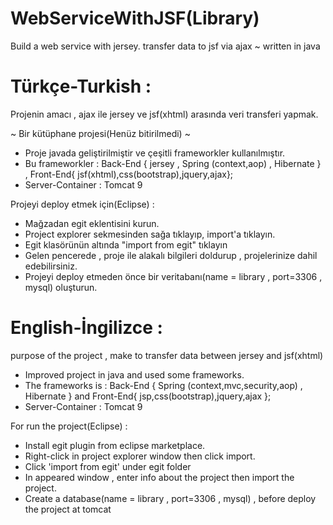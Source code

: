 # WebServiceWithJSF(Library)
Build a web service with jersey. transfer data to jsf via ajax  ~  written in java

# Türkçe-Turkish : 

Projenin amacı , ajax ile jersey ve jsf(xhtml) arasında veri transferi yapmak.

~ Bir kütüphane projesi(Henüz bitirilmedi) ~

* Proje javada geliştirilmiştir ve çeşitli frameworkler kullanılmıştır.
* Bu frameworkler : Back-End { jersey , Spring (context,aop) , Hibernate } , Front-End{ jsf(xhtml),css(bootstrap),jquery,ajax};
* Server-Container : Tomcat 9

Projeyi deploy etmek için(Eclipse) : 

* Mağzadan egit eklentisini kurun.
* Project explorer sekmesinden sağa tıklayıp, import'a tıklayın.
* Egit klasörünün altında "import from egit"  tıklayın
* Gelen pencerede , proje ile alakalı bilgileri doldurup , projelerinize dahil edebilirsiniz.
* Projeyi deploy etmeden önce bir veritabanı(name = library , port=3306 , mysql) oluşturun. 

# English-İngilizce : 

purpose of the project , make to transfer data between jersey and jsf(xhtml)

* Improved project in java and used some frameworks.
* The frameworks is : Back-End { Spring (context,mvc,security,aop) , Hibernate } and Front-End{ jsp,css(bootstrap),jquery,ajax };
* Server-Container : Tomcat 9

For run the project(Eclipse) : 

* Install egit plugin from  eclipse marketplace.
* Right-click in project explorer window then click import.
* Click 'import from egit' under egit folder
* In appeared window , enter info about the project then import the project.
* Create a database(name = library , port=3306 , mysql) , before deploy the project at tomcat
